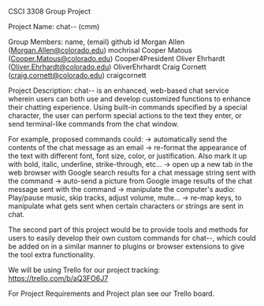 CSCI 3308 Group Project

Project Name: chat-- (cmm)

Group Members: name, (email) github id
    Morgan Allen        (Morgan.Allen@colorado.edu)      mochrisal
    Cooper Matous       (Cooper.Matous@colorado.edu)     Cooper4President
    Oliver Ehrhardt     (Oliver.Ehrhardt@colorado.edu)   OliverEhrhardt
    Craig Cornett       (craig.cornett@colorado.edu)     craigcornett

Project Description:
chat-- is an enhanced, web-based chat service wherein users can both use and 
develop customized functions to enhance their chatting experience. Using 
built-in commands specified by a special character, the user can perform 
special actions to the text they enter, or send terminal-like commands from the
chat window.

For example, proposed commands could:
-> automatically send the contents of the chat message as an email
-> re-format the appearance of the text with different font, font size, color, 
   or justification. Also mark it up with bold, italic, underline, 
   strike-through, etc...
-> open up a new tab in the web browser with Google search results for a chat 
   message string sent with the command
-> auto-send a picture from Google image results of the chat message sent with 
   the command
-> manipulate the computer's audio: Play/pause music, skip tracks, adjust 
   volume, mute...
-> re-map keys, to manipulate what gets sent when certain characters or strings
   are sent in chat.

The second part of this project would be to provide tools and methods for users
to easily develop their own custom commands for chat--, which could be added on
in a similar manner to plugins or browser extensions to give the tool extra 
functionality.

We will be using Trello for our project tracking:
https://trello.com/b/aQ3FO6J7

For Project Requirements and Project plan see our Trello board.
